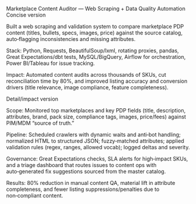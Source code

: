 Marketplace Content Auditor — Web Scraping + Data Quality Automation
Concise version

Built a web scraping and validation system to compare marketplace PDP content (titles, bullets, specs, images, price) against the source catalog, auto‑flagging inconsistencies and missing attributes.

Stack: Python, Requests, BeautifulSoup/lxml, rotating proxies, pandas, Great Expectations/dbt tests, MySQL/BigQuery, Airflow for orchestration, Power BI/Tableau for issue tracking.

Impact: Automated content audits across thousands of SKUs, cut reconciliation time by 80%, and improved listing accuracy and conversion drivers (title relevance, image compliance, feature completeness).

Detail/impact version

Scope: Monitored top marketplaces and key PDP fields (title, description, attributes, brand, pack size, compliance tags, images, price/fees) against PIM/MDM “source of truth.”

Pipeline: Scheduled crawlers with dynamic waits and anti‑bot handling; normalized HTML to structured JSON; fuzzy‑matched attributes; applied validation rules (regex, ranges, allowed vocab); logged deltas and severity.

Governance: Great Expectations checks, SLA alerts for high‑impact SKUs, and a triage dashboard that routes issues to content ops with auto‑generated fix suggestions sourced from the master catalog.

Results: 80% reduction in manual content QA, material lift in attribute completeness, and fewer listing suppressions/penalties due to non‑compliant content.


